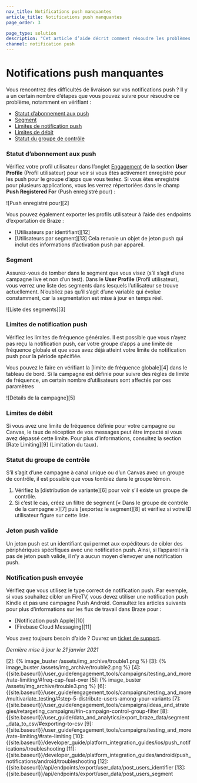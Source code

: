 ```yaml
---
nav_title: Notifications push manquantes
article_title: Notifications push manquantes
page_order: 3

page_type: solution
description: "Cet article d’aide décrit comment résoudre les problèmes si les utilisateurs ne reçoivent pas vos notifications push."
channel: notification push
---
```

# Notifications push manquantes

Vous rencontrez des difficultés de livraison sur vos notifications push ? Il y a un certain nombre d’étapes que vous pouvez suivre pour résoudre ce problème, notamment en vérifiant :

* [Statut d’abonnement aux push](#check-push-subscription-status)
* [Segment](#check-segment)
* [Limites de notification push](#check-push-notification-caps)
* [Limites de débit](#check-rate-limits)
* [Statut du groupe de contrôle](#check-control-group-status)

### Statut d’abonnement aux push

Vérifiez votre profil utilisateur dans l’onglet [Engagement][1] de la section **User Profile** (Profil utilisateur) pour voir si vous êtes activement enregistré pour les push pour le groupe d’apps que vous testez. Si vous êtes enregistré pour plusieurs applications, vous les verrez répertoriées dans le champ **Push Registered For** (Push enregistré pour) :

![Push enregistré pour][2]

Vous pouvez également exporter les profils utilisateur à l’aide des endpoints d’exportation de Braze :
- [Utilisateurs par identifiant][12]
- [Utilisateurs par segment][13]
Cela renvoie un objet de jeton push qui inclut des informations d’activation push par appareil.

### Segment

Assurez-vous de tomber dans le segment que vous visez (s’il s’agit d’une campagne live et non d’un test). Dans le **User Profile** (Profil utilisateur), vous verrez une liste des segments dans lesquels l’utilisateur se trouve actuellement. N’oubliez pas qu’il s’agit d’une variable qui évolue constamment, car la segmentation est mise à jour en temps réel.

![Liste des segments][3]

### Limites de notification push 

Vérifiez les limites de fréquence générales. Il est possible que vous n’ayez pas reçu la notification push, car votre groupe d’apps a une limite de fréquence globale et que vous avez déjà atteint votre limite de notification push pour la période spécifiée.

Vous pouvez le faire en vérifiant la [limite de fréquence globale][4] dans le tableau de bord. Si la campagne est définie pour suivre des règles de limite de fréquence, un certain nombre d’utilisateurs sont affectés par ces paramètres

![Détails de la campagne][5]

### Limites de débit

Si vous avez une limite de fréquence définie pour votre campagne ou Canvas, le taux de réception de vos messages peut être impacté si vous avez dépassé cette limite. Pour plus d’informations, consultez la section [Rate Limiting][9] (Limitation du taux).

### Statut du groupe de contrôle

S’il s’agit d’une campagne à canal unique ou d’un Canvas avec un groupe de contrôle, il est possible que vous tombiez dans le groupe témoin.

  1. Vérifiez la [distribution de variante][6] pour voir s’il existe un groupe de contrôle.
  2. Si c’est le cas, créez un filtre de segment [« Dans le groupe de contrôle de la campagne »][7] puis [exportez le segment][8] et vérifiez si votre ID utilisateur figure sur cette liste.

### Jeton push valide
Un jeton push est un identifiant qui permet aux expéditeurs de cibler des périphériques spécifiques avec une notification push. Ainsi, si l’appareil n’a pas de jeton push valide, il n’y a aucun moyen d’envoyer une notification push. 

### Notification push envoyée

Vérifiez que vous utilisez le type correct de notification push. Par exemple, si vous souhaitez cibler un FireTV, vous devez utiliser une notification push Kindle et pas une campagne Push Android. Consultez les articles suivants pour plus d’informations sur les flux de travail dans Braze pour :
- [Notification push Apple][10]
- [Firebase Cloud Messaging][11]

Vous avez toujours besoin d’aide ? Ouvrez un [ticket de support]({{site.baseurl}}/braze_support/).

_Dernière mise à jour le 21 janvier 2021_

[1]: {{site.baseurl}}/user_guide/engagement_tools/segments/using_user_search/#engagement-tab
[2]: {% image_buster /assets/img_archive/trouble1.png %}
[3]: {% image_buster /assets/img_archive/trouble2.png %}
[4]: {{site.baseurl}}/user_guide/engagement_tools/campaigns/testing_and_more/rate-limiting/#freq-cap-feat-over
[5]: {% image_buster /assets/img_archive/trouble3.png %}
[6]: {{site.baseurl}}/user_guide/engagement_tools/campaigns/testing_and_more/multivariate_testing/#step-5-distribute-users-among-your-variants
[7]: {{site.baseurl}}/user_guide/engagement_tools/campaigns/ideas_and_strategies/retargeting_campaigns/#in-campaign-control-group-filter
[8]: {{site.baseurl}}/user_guide/data_and_analytics/export_braze_data/segment_data_to_csv/#exporting-to-csv
[9]: {{site.baseurl}}/user_guide/engagement_tools/campaigns/testing_and_more/rate-limiting/#rate-limiting
[10]: {{site.baseurl}}/developer_guide/platform_integration_guides/ios/push_notifications/troubleshooting
[11]: {{site.baseurl}}/developer_guide/platform_integration_guides/android/push_notifications/android/troubleshooting
[12]: {{site.baseurl}}/api/endpoints/export/user_data/post_users_identifier
[13]: {{site.baseurl}}/api/endpoints/export/user_data/post_users_segment